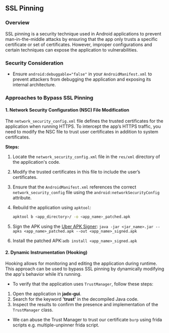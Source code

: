 ## SSL Pinning

### Overview
SSL pinning is a security technique used in Android applications to prevent man-in-the-middle attacks by ensuring that the app only trusts a specific certificate or set of certificates. However, improper configurations and certain techniques can expose the application to vulnerabilities.

### Security Consideration
- Ensure `android:debuggable="false"` in your `AndroidManifest.xml` to prevent attackers from debugging the application and exposing its internal architecture.

### Approaches to Bypass SSL Pinning

#### 1. Network Security Configuration (NSC) File Modification
The `network_security_config.xml` file defines the trusted certificates for the application when running HTTPS. To intercept the app’s HTTPS traffic, you need to modify the NSC file to trust user certificates in addition to system certificates.

**Steps:**

1. Locate the `network_security_config.xml` file in the `res/xml` directory of the application's code.
2. Modify the trusted certificates in this file to include the user’s certificates.
3. Ensure that the `AndroidManifest.xml` references the correct `network_security_config` file using the `android:networkSecurityConfig` attribute.
4. Rebuild the application using `apktool`:
   ```bash
   apktool b <app_directory>/ -o <app_name>_patched.apk

5. Sign the APK using the [Uber APK Signer](https://github.com/patrickfav/uber-apk-signer/releases):
`java -jar <jar_name>.jar --apks <app_name>_patched.apk --out <app_name>_signed.apk`

6. Install the patched APK:`adb install <app_name>_signed.apk`

#### 2. Dynamic Instrumentation (Hooking)
Hooking allows for monitoring and editing the application during runtime. This approach can be used to bypass SSL pinning by dynamically modifying the app's behavior while it’s running.

- To verify that the application uses `TrustManager`, follow these steps:

1. Open the application in **jadx-gui**.
2. Search for the keyword **'trust'** in the decompiled Java code.
3. Inspect the results to confirm the presence and implementation of the `TrustManager` class.

- We can abuse the Trust Manager to trust our certificate `burp` using frida scripts e.g. multiple-unpinner frida script.